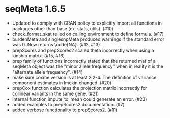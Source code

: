 seqMeta 1.6.5
==================

-   Updated to comply with CRAN policy to explicitly import all functions in 
packages other than base (ex. stats, utils).   (#10)
-   check_format_skat relied on calling environment to define formula.  (#17)
-   burdenMeta and singlesnpMeta produced warnings if the standard error was 0.
Now returns \code{NA}. (#12, #13)
-   prepScores and prepScores2 scaled theta incorrectly when using a kinship 
matrix.  (#15, #16)
-   prep family of functions incorrectly stated that the returned maf of a 
seqMeta object was the "minor allele frequency" when in reality it is the 
"alternate allele frequency". (#14)
-   make sure coxme version is at least 2.2-4.  The definition of variance 
component estimates in lmekin changed. (#20)
-   prepCox function calculates the projection matrix incorrectly for 
collinear variants in the same gene. (#21)
-   internal function impute_to_mean could generate an error. (#23)
-   added examples to prepScores2 documentation. (#7)
-   added verbose functionality to prepScores2. (#11)